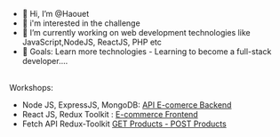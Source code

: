 - 👋 Hi, I’m @Haouet
- 👀 i'm interested in the challenge
- 🌱 I’m currently working on web development technologies like JavaScript,NodeJS, ReactJS, PHP etc
- 💞️ Goals: Learn more technologies - Learning to become a full-stack developer....
<br/>
Workshops: <br/>
<ul>
  <li>
Node JS, ExpressJS, MongoDB: <a href="https://github.com/Haouet/ecomerce-api">API E-comerce Backend </a></li>
  <li> React JS, Redux Toolkit : <a href="https://github.com/Haouet/Projet-react-node">E-commerce Frontend</a>
  </li>
  <li>Fetch API Redux-Toolkit <a href="https://github.com/Haouet/fetch-API-Redux-Toolkit"> GET Products - POST Products </a></li>
</ul>

